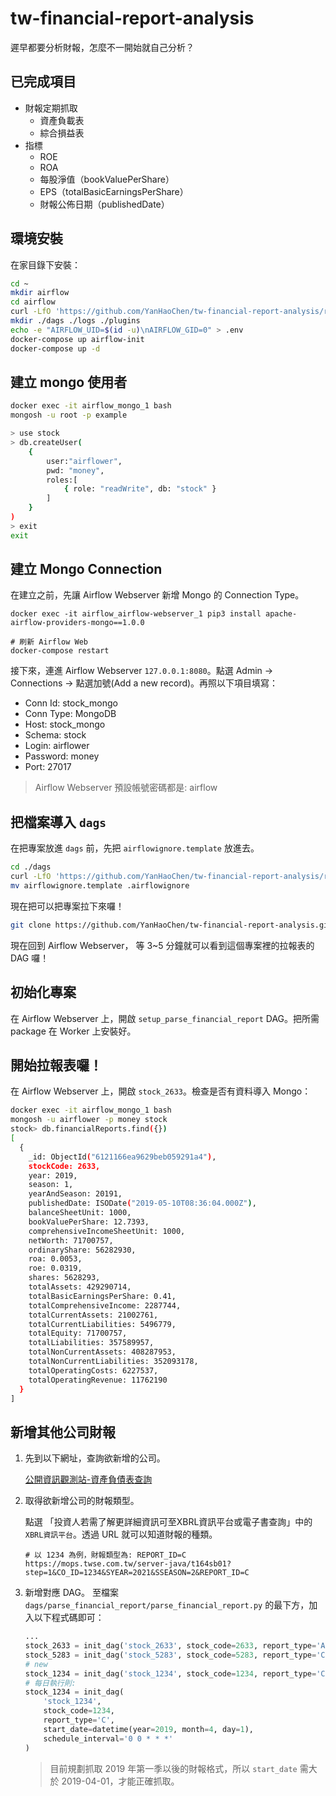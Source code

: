 # tw-financial-report-analysis

遲早都要分析財報，怎麼不一開始就自己分析？

## 已完成項目
* 財報定期抓取
    * 資產負載表
    * 綜合損益表
* 指標
    * ROE
    * ROA
    * 每股淨值（bookValuePerShare）
    * EPS（totalBasicEarningsPerShare）
    * 財報公佈日期（publishedDate）

## 環境安裝

在家目錄下安裝：
```bash
cd ~
mkdir airflow
cd airflow
curl -LfO 'https://github.com/YanHaoChen/tw-financial-report-analysis/raw/main/for_setup_airlfow/docker-compose.yaml'
mkdir ./dags ./logs ./plugins
echo -e "AIRFLOW_UID=$(id -u)\nAIRFLOW_GID=0" > .env
docker-compose up airflow-init
docker-compose up -d
```

## 建立 mongo 使用者

```bash
docker exec -it airflow_mongo_1 bash
mongosh -u root -p example

> use stock
> db.createUser(
	{
		user:"airflower",
		pwd: "money",
		roles:[
			{ role: "readWrite", db: "stock" }
		]
	}
)
> exit
exit
```
## 建立 Mongo Connection
在建立之前，先讓 Airflow Webserver 新增 Mongo 的 Connection Type。
```
docker exec -it airflow_airflow-webserver_1 pip3 install apache-airflow-providers-mongo==1.0.0

# 刷新 Airflow Web
docker-compose restart
```
接下來，連進 Airflow Webserver `127.0.0.1:8080`。點選 Admin -> Connections -> 點選加號(Add a new record)。再照以下項目填寫：

* Conn Id: stock_mongo
* Conn Type: MongoDB
* Host: stock_mongo
* Schema: stock
* Login: airflower
* Password: money
* Port: 27017

> Airflow Webserver 預設帳號密碼都是: airflow

## 把檔案導入 `dags`
在把專案放進 `dags` 前，先把 `airflowignore.template` 放進去。

```bash
cd ./dags
curl -LfO 'https://github.com/YanHaoChen/tw-financial-report-analysis/raw/main/for_setup_airlfow/airflowignore.template'
mv airflowignore.template .airflowignore
```
現在把可以把專案拉下來囉！
```bash
git clone https://github.com/YanHaoChen/tw-financial-report-analysis.git
```
現在回到 Airflow Webserver， 等 3~5 分鐘就可以看到這個專案裡的拉報表的 DAG 囉！

## 初始化專案

在 Airflow Webserver 上，開啟 `setup_parse_financial_report` DAG。把所需 package 在 Worker 上安裝好。

## 開始拉報表囉！

在 Airflow Webserver 上，開啟 `stock_2633`。檢查是否有資料導入 Mongo：
```bash
docker exec -it airflow_mongo_1 bash
mongosh -u airflower -p money stock
stock> db.financialReports.find({})
[
  {
    _id: ObjectId("6121166ea9629beb059291a4"),
    stockCode: 2633,
    year: 2019,
    season: 1,
    yearAndSeason: 20191,
    publishedDate: ISODate("2019-05-10T08:36:04.000Z"),
    balanceSheetUnit: 1000,
    bookValuePerShare: 12.7393,
    comprehensiveIncomeSheetUnit: 1000,
    netWorth: 71700757,
    ordinaryShare: 56282930,
    roa: 0.0053,
    roe: 0.0319,
    shares: 5628293,
    totalAssets: 429290714,
    totalBasicEarningsPerShare: 0.41,
    totalComprehensiveIncome: 2287744,
    totalCurrentAssets: 21002761,
    totalCurrentLiabilities: 5496779,
    totalEquity: 71700757,
    totalLiabilities: 357589957,
    totalNonCurrentAssets: 408287953,
    totalNonCurrentLiabilities: 352093178,
    totalOperatingCosts: 6227537,
    totalOperatingRevenue: 11762190
  }
]
```

## 新增其他公司財報
1. 先到以下網址，查詢欲新增的公司。

    [公開資訊觀測站-資產負債表查詢](https://mops.twse.com.tw/mops/web/t164sb03)

2. 取得欲新增公司的財報類型。

    點選 「投資人若需了解更詳細資訊可至XBRL資訊平台或電子書查詢」中的`XBRL資訊平台`。透過 URL 就可以知道財報的種類。
    ```
    # 以 1234 為例，財報類型為: REPORT_ID=C
    https://mops.twse.com.tw/server-java/t164sb01?step=1&CO_ID=1234&SYEAR=2021&SSEASON=2&REPORT_ID=C
    ```
3. 新增對應 DAG。
    至檔案 `dags/parse_financial_report/parse_financial_report.py` 的最下方，加入以下程式碼即可：
    ```python
    ...
    stock_2633 = init_dag('stock_2633', stock_code=2633, report_type='A', start_date=datetime(year=2019, month=4, day=1))
    stock_5283 = init_dag('stock_5283', stock_code=5283, report_type='C', start_date=datetime(year=2019, month=4, day=1))
    # new
    stock_1234 = init_dag('stock_1234', stock_code=1234, report_type='C', start_date=datetime(year=2019, month=4, day=1))
    # 每日執行則:
    stock_1234 = init_dag(
        'stock_1234',
        stock_code=1234,
        report_type='C',
        start_date=datetime(year=2019, month=4, day=1),
        schedule_interval='0 0 * * *'
   )
    ```
   > 目前規劃抓取 2019 年第一季以後的財報格式，所以 `start_date` 需大於 2019-04-01，才能正確抓取。
